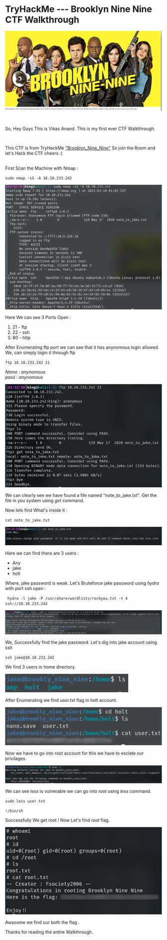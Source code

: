 # TryHackMe --- Brooklyn Nine Nine CTF Walkthrough

![Brooklyn](brooklyn.png)

</br>

So, Hey Guys This is Vikas Anand. This is my first ever CTF Walkthrough.

</br>

This CTF is from TryHackMe ["Brooklyn_Nine_Nine"](https://tryhackme.com/room/brooklynninenine) So join the Room and let's Hack the CTF cheers :)

</br>
First Scan the Machine with Nmap :

`
sudo nmap -sS -A 10.10.233.242
`


![Nmap](nmap.png)

Here We can see 3 Ports Open :

1. 21 - ftp
2. 22 - ssh
3. 80 - http

After Enumerating ftp port we can see that it has anynomous login allowed. We, can simply login it through ftp 

`
ftp 10.10.233.242 21
`

*Name : anynomous*</br>
*pass : anynomous*

![ftp](ftp.png)

We can clearly see we have found a file named "note_to_jake.txt". Get the file in you system using _get_ command.

Now lets find What's inside it :

`cat note_to_jake.txt`

![note_to_jake.txt](note_to_jake.png)

Here we can find there are 3 users :

* Any
* jake
* holt


Where, jake password is weak. Let's Bruteforce jake password using _hydra_ with port ssh open :

` hydra -l jake -P /usr/share/wordlists/rockyou.txt -t 4 ssh://10.10.233.242`

![hydra](hydra.png)

We, Successfully find the jake password. Let's dig into jake account using ssh

`ssh jake@10.10.233.242`

We find 3 users in home directory.

![home](home.png)

After Enumerating we find _user.txt_ flag in holt account.

![user](user.png)

Now we have to go into root account for this we have to esclate our privilages.

![sudo](sudo.png)

We can see _less_ is vulnerable we can go into root using _less_ command.

`sudo less user.txt`

`!/bin/sh`

Successfully We get root ! Now Let's find _root_ flag.

![root](root.png)

Awsoome we find our both the flag .

Thanks for reading the entire Walkthrough.







